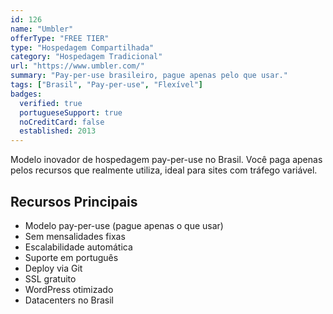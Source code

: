 ```yaml
---
id: 126
name: "Umbler"
offerType: "FREE TIER"
type: "Hospedagem Compartilhada"
category: "Hospedagem Tradicional"
url: "https://www.umbler.com/"
summary: "Pay-per-use brasileiro, pague apenas pelo que usar."
tags: ["Brasil", "Pay-per-use", "Flexível"]
badges:
  verified: true
  portugueseSupport: true
  noCreditCard: false
  established: 2013
---
```


Modelo inovador de hospedagem pay-per-use no Brasil. Você paga apenas pelos recursos que realmente utiliza, ideal para sites com tráfego variável.

## Recursos Principais

- Modelo pay-per-use (pague apenas o que usar)
- Sem mensalidades fixas
- Escalabilidade automática
- Suporte em português
- Deploy via Git
- SSL gratuito
- WordPress otimizado
- Datacenters no Brasil
